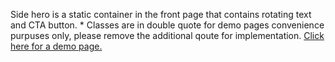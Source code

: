 Side hero is a static container in the front page that contains rotating text and CTA button. * Classes are in double quote for demo pages convenience purpuses only, please remove the additional qoute for implementation. [Click here for a demo page.](/side-hero-demo)
